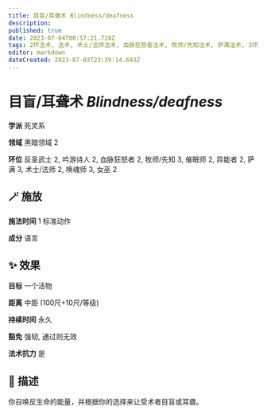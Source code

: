 ```yaml
---
title: 目盲/耳聋术 Blindness/deafness
description: 
published: true
date: 2023-07-04T00:57:21.720Z
tags: 2环法术, 法术, 术士/法师法术, 血脉狂怒者法术, 牧师/先知法术, 萨满法术, 3环法术, 女巫法术, 吟游诗人法术, 异能者法术, 催眠师法术, 唤魂师法术, 反圣武士法术, 死灵系, 黑暗领域
editor: markdown
dateCreated: 2023-07-03T23:39:14.693Z
---
```


# **目盲/耳聋术** *Blindness/deafness*

**学派** 死灵系 

**领域** 黑暗领域 2

**环位** 反圣武士 2, 吟游诗人 2, 血脉狂怒者 2, 牧师/先知 3, 催眠师 2, 异能者 2, 萨满 3, 术士/法师 2, 唤魂师 3, 女巫 2

## 🪄 施放

**施法时间** 1 标准动作

**成分** 语言

## ✨ 效果 

**目标** 一个活物 

**距离** 中距 (100尺+10尺/等级)  

**持续时间** 永久 

**豁免** 强韧, 通过则无效

**法术抗力** 是

## 📖 描述

你召唤反生命的能量，并根据你的选择来让受术者目盲或耳聋。
    